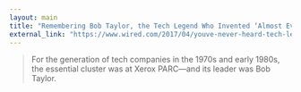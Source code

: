 ```yaml
---
layout: main
title: "Remembering Bob Taylor, the Tech Legend Who Invented ‘Almost Everything’"
external_link: "https://www.wired.com/2017/04/youve-never-heard-tech-legend-bob-taylor-invented-almost-everything/"
---
```

> For the generation of tech companies in the 1970s and early 1980s, the essential cluster was at Xerox PARC—and its leader was Bob Taylor. 

